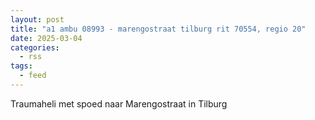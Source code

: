 ```yaml
---
layout: post
title: "a1 ambu 08993 - marengostraat tilburg rit 70554, regio 20"
date: 2025-03-04
categories: 
  - rss
tags: 
  - feed
---
```


Traumaheli met spoed naar Marengostraat in Tilburg
